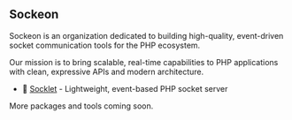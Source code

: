 ## Sockeon

Sockeon is an organization dedicated to building high-quality, event-driven socket communication tools for the PHP ecosystem.

Our mission is to bring scalable, real-time capabilities to PHP applications with clean, expressive APIs and modern architecture.

- 🧰 [Socklet](https://github.com/sockeon/sockeon) - Lightweight, event-based PHP socket server

More packages and tools coming soon.
